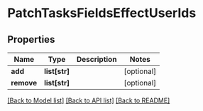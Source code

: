 # PatchTasksFieldsEffectUserIds

## Properties
Name | Type | Description | Notes
------------ | ------------- | ------------- | -------------
**add** | **list[str]** |  | [optional] 
**remove** | **list[str]** |  | [optional] 

[[Back to Model list]](../README.md#documentation-for-models) [[Back to API list]](../README.md#documentation-for-api-endpoints) [[Back to README]](../README.md)

